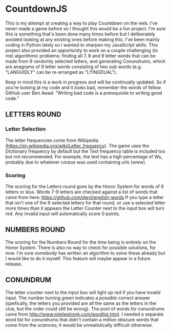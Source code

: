 # CountdownJS

This is my attempt at creating a way to play Countdown on the web. I've never made a game before so I thought this would be a fun project. I'm sure this is something that's been done many times before but I deliberately avoided looking at any existing ones before making this. I've been mainly coding in Python lately so I wanted to sharpen my JavaScript skills. This project also provided an opportunity to work on a couple challenging (to me) algorithmic problems: finding all 7, 8 and 9 letter words that can be made from 9 randomly selected letters, and generating Conundrums, which are anagrams of 9 letter words consisting of two sub words (e.g. "LANGUIDLY" can be re-arranged as "LYINGDUAL").

Keep in mind this is a work in progress and will be continually updated. So if you're looking at my code and it looks bad, remember the words of fellow GitHub user Ben Awad: "Writing bad code is a prerequisite to writing good code."

## LETTERS ROUND

### Letter Selection

The letter frequencies come from Wikipedia (https://en.wikipedia.org/wiki/Letter_frequency). The game uses the Dictionary frequency by default but the Text frequency table is included too but not recommended. For example, the text has a high percentage of Ws, probably due to whatever corpus was used containing urls (www). 

### Scoring

The scoring for the Letters round goes by the Honor System for words of 6 letters or less. Words 7-9 letters are checked against a list of words that came from here: https://github.com/dwyl/english-words
If you type a letter that isn't one of the 9 selected letters for that round, or use a selected letter more times than it appears the Letter Counter next to the input box will turn red. Any invalid input will automatically score 0 points.

## NUMBERS ROUND

The scoring for the Numbers Round for the time being is entirely on the Honor System. There is also no way to check for possible solutions, for now. I'm sure somebody has written an algorithm to solve these already but I would like to do it myself. This feature will maybe appear in a future release.

## CONUNDRUM

The letter counter next to the input box will light up red if you have invalid input. The number turning green indicates a *possible* correct answer (spefically, the letters you provided are all the same as the letters in the clue, but the order could still be wrong). The pool of words for conundrums came from http://www.mieliestronk.com/wordlist.html. I needed a separate word list for conundrums that didn't contain a million obscure words that come from the sciences; it would be unrealistically difficult otherwise.

